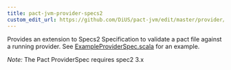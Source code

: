 ```yaml
---
title: pact-jvm-provider-specs2
custom_edit_url: https://github.com/DiUS/pact-jvm/edit/master/provider/specs2/README.md
---
```

<!-- This file has been synced from the DiUS/pact-jvm repository. Please do not edit it directly. The URL of the source file can be found in the custom_edit_url value above -->

Provides an extension to Specs2 Specification to validate a pact file against a running provider. See
[ExampleProviderSpec.scala](https://github.com/DiUS/pact-jvm/blob/master/provider/specs2/src/test/scala/au/com/dius/pact/provider/specs2/ExampleProviderSpec.scala)
for an example.

<!-- Absolute URL to example to support rendering this page in docs.pact.io -->

*Note:* The Pact ProviderSpec requires spec2 3.x
